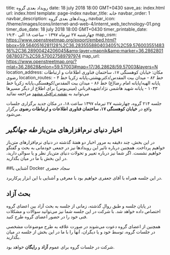 title: رویداد بعدی گروه
date: 18 july 2018 18:00 GMT+0430
save_as: index.html
url: index.html
template: page-index
navbar_title: خانه
navbar_order: 1
navbar_description: رویدادهای بعدی گروه
navbar_icon: /theme/images/icons/internet-and-web-4/internt_web_technology-01.png
timer_due_date: 18 july 2018 18:00 GMT+0430
timer_printable_date: چهارشنبه ۲۷ تیرماه ۱۳۹۷ - ساعت ۱۸ الی ۱۹:۳۰
map_osm: https://www.openstreetmap.org/export/embed.html?bbox=59.5640516281128%2C36.283555880403405%2C59.57600355148316%2C36.28900424206045&amp;layer=mapnik&amp;marker=36.28628010878037%2C59.570027589797974
map_url: https://www.openstreetmap.org/?mlat=36.28628&mlon=59.57003#map=17/36.28628/59.57003&layers=N
location_address: مکان: خیابان کوهسنگی ۱۷، ساختمان فناوری اطلاعات و ارتباطات رضوی
location_routes:  خط ۸۲ - میدان بیت المقدس/دکتربهشتی،پایانه زکریا
    خط ۴ - پایانه الهیه/پایانه امام رضا(ع)
    خط ۸۶ - میدان بیت المقدس/کوهسنگی،پایانه زکریا
    خط ۱۰۴۳ - پایانه شهید هاشمی نژاد/شهیدقربانی (مینی‌بوس)
    برای اطلاع از دیگر مسیرها می‌توانید به <a href="http://map.mashadtraffic.ir">نقشه ترافیک مشهد</a> مراجعه نمائید

جلسه ۲۱۴ گروه، چهارشنبه ۲۷ تیرماه ۱۳۹۷ ساعت ۱۸، در مکان جدید برگزاری جلسات
واقع در **خیابان کوهسنگی ۱۷، ساختمان فناوری اطلاعات و ارتباطات رضوی** برگزار
می‌شود.

## اخبار دنیای نرم‌افزارهای متن‌باز *طه جهانگیر*
در این بخش، چند دقیقه به مرور اخبار دو هفتهٔ گذشته در دنیای نرم‌افزارهای
متن‌باز خواهیم پرداخت. همچنین درباره تاثیر این رویدادها نیز در
جمعی خودمانی به بحث و گفتگو خواهیم نشست. اگر شما نیز درباره تغییر و تحولات
دنیای متن‌باز نظر و یا سوالی دارید، در این بخش با ما در میان بگذارید.

##آشنایی با Docker *سجاد جعفری*

در این جلسه همراه با آقای جعفری خواهیم بود با معرفی و آشنایی با این ابزار
پرکاربرد.


## بحث آزاد
در پایان جلسه و طبق روال گذشته، زمانی از جلسه به بحث آزاد بین اعضای گروه
اختصاص داده خواهد شد. با شرکت در این جلسه شما نیز می‌توانید سوالات و مشکلات
فنی خود را در حضور اعضای گروه طرح کنید.

همچنین از اعضای گروه دعوت می‌شوند در صورت علاقه به طرح موضوعات مشخصی در جلسات
گروه، توسط خود و یا دیگران، آنها را با ما در این بخش از جلسه در میان بگذارید.

شرکت در جلسات گروه برای عموم **آزاد** و **رایگان** خواهد بود.

[1]: http://map.mashadtraffic.ir
